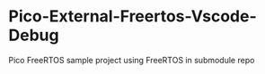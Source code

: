 # Pico-External-Freertos-Vscode-Debug
Pico FreeRTOS sample project using FreeRTOS in submodule repo
